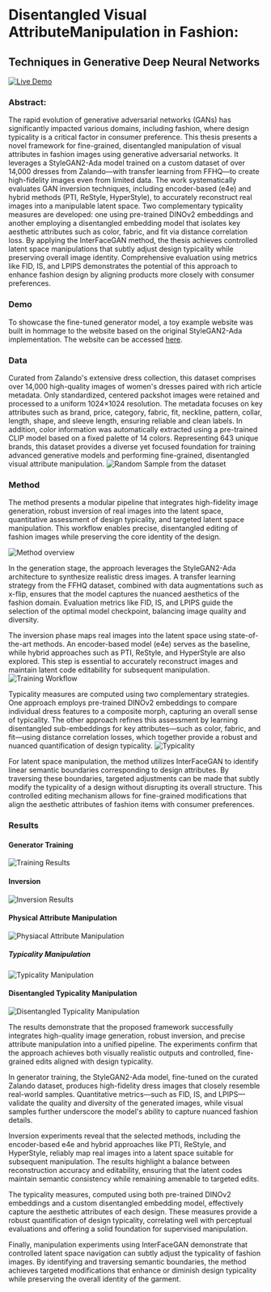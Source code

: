 # Disentangled Visual AttributeManipulation in Fashion: 
## Techniques in Generative Deep Neural Networks

[![Live Demo](https://img.shields.io/badge/Live%20Demo-ThisDressDoesNotExist-blue?style=flat-square&logo=firefox)](https://thisdressdoesnotexist.mgenschow.com)


### Abstract:

The rapid evolution of generative adversarial networks (GANs) has significantly impacted various domains, including
fashion, where design typicality is a critical factor in consumer preference. This thesis presents a novel framework for
fine-grained, disentangled manipulation of visual attributes in fashion
images using generative adversarial networks. It leverages a StyleGAN2-Ada model trained on a custom dataset of over
14,000 dresses from Zalando—with transfer learning from FFHQ—to create high-fidelity images even from limited data. The
work systematically evaluates GAN inversion techniques, including encoder-based (e4e) and hybrid methods (PTI, ReStyle,
HyperStyle), to accurately reconstruct real images into a manipulable latent space. Two complementary typicality
measures are developed: one using pre-trained DINOv2 embeddings and another employing a disentangled embedding model
that isolates key aesthetic attributes such as color, fabric, and fit via distance correlation loss. By applying the
InterFaceGAN method, the thesis achieves controlled latent space manipulations that subtly adjust design typicality
while preserving overall image identity. Comprehensive evaluation using metrics like FID, IS, and LPIPS demonstrates the
potential of this approach to enhance fashion design by aligning products more closely with consumer preferences.

### Demo
To showcase the fine-tuned generator model, a toy example website was built in hommage to the website based on the 
original StyleGAN2-Ada implementation. The website can be accessed [here](https://thisdressdoesnotexist.mgenschow.com).


### Data

Curated from Zalando's extensive dress collection, this dataset comprises over 14,000 high-quality images of women's
dresses paired with rich article metadata. Only standardized, centered packshot images were retained and processed to a
uniform 1024×1024 resolution. The metadata focuses on key attributes such as brand, price, category, fabric, fit,
neckline, pattern, collar, length, shape, and sleeve length, ensuring reliable and clean labels.
In addition, color information was automatically extracted using a pre-trained CLIP model based on a fixed palette of 14
colors. Representing 643 unique brands, this dataset provides a diverse yet focused foundation for training advanced
generative models and performing fine-grained, disentangled visual attribute manipulation.
![Random Sample from the dataset](./Latex_Code/Dataset/random_sample.png)

### Method

The method presents a modular pipeline that integrates high-fidelity image generation, robust inversion of real images
into the latent space, quantitative assessment of design typicality, and targeted latent space manipulation. This
workflow enables precise, disentangled editing of fashion images while preserving the core identity of the design.

![Method overview](Plots/method.png)

In the generation stage, the approach leverages the StyleGAN2-Ada architecture to synthesize realistic dress images. A
transfer learning strategy from the FFHQ dataset, combined with data augmentations such as x-flip, ensures that the
model captures the nuanced aesthetics of the fashion domain. Evaluation metrics like FID, IS, and LPIPS guide the
selection of the optimal model checkpoint, balancing image quality and diversity.

The inversion phase maps real images into the latent space using state-of-the-art methods. An encoder-based model (e4e)
serves as the baseline, while hybrid approaches such as PTI, ReStyle, and HyperStyle are also explored. This step is
essential to accurately reconstruct images and maintain latent code editability for subsequent manipulation.
![Training Workflow](Plots/training.png)

Typicality measures are computed using two complementary strategies. One approach employs pre-trained DINOv2 embeddings
to compare individual dress features to a composite morph, capturing an overall sense of typicality. The other approach
refines this assessment by learning disentangled sub-embeddings for key attributes—such as color, fabric, and fit—using
distance correlation losses, which together provide a robust and nuanced quantification of design typicality.
![Typicality](Plots/typicality.png)

For latent space manipulation, the method utilizes InterFaceGAN to identify linear semantic boundaries corresponding to
design attributes. By traversing these boundaries, targeted adjustments can be made that subtly modify the typicality of
a design without disrupting its overall structure. This controlled editing mechanism allows for fine-grained
modifications that align the aesthetic attributes of fashion items with consumer preferences.

### Results

#### Generator Training

![Training Results](Plots/figure_8.png)

#### Inversion

![Inversion Results](Plots/figure_9.png)

#### Physical Attribute Manipulation

![Physiacal Attribute Manipulation](Plots/figure_A5.png)

##### Typicality Manipulation

![Typicality Manipulation](Plots/figure_11.png)

#### Disentangled Typicality Manipulation

![Disentangled Typicality Manipulation](Plots/figure_12.png)

The results demonstrate that the proposed framework successfully integrates high-quality image generation, robust
inversion, and precise attribute manipulation into a unified pipeline. The experiments confirm that the approach
achieves both visually realistic outputs and controlled, fine-grained edits aligned with design typicality.

In generator training, the StyleGAN2-Ada model, fine-tuned on the curated Zalando dataset, produces high-fidelity dress
images that closely resemble real-world samples. Quantitative metrics—such as FID, IS, and LPIPS—validate the quality
and diversity of the generated images, while visual samples further underscore the model's ability to capture nuanced
fashion details.

Inversion experiments reveal that the selected methods, including the encoder-based e4e and hybrid approaches like PTI,
ReStyle, and HyperStyle, reliably map real images into a latent space suitable for subsequent manipulation. The results
highlight a balance between reconstruction accuracy and editability, ensuring that the latent codes maintain semantic
consistency while remaining amenable to targeted edits.

The typicality measures, computed using both pre-trained DINOv2 embeddings and a custom disentangled embedding model,
effectively capture the aesthetic attributes of each design. These measures provide a robust quantification of design
typicality, correlating well with perceptual evaluations and offering a solid foundation for supervised manipulation.

Finally, manipulation experiments using InterFaceGAN demonstrate that controlled latent space navigation can subtly
adjust the typicality of fashion images. By identifying and traversing semantic boundaries, the method achieves targeted
modifications that enhance or diminish design typicality while preserving the overall identity of the garment.


